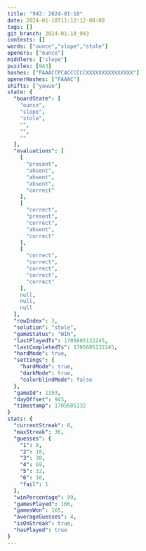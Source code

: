 ```yaml
---
title: "943: 2024-01-18"
date: 2024-01-18T11:12:12-08:00
tags: []
git_branch: 2024-01-18_943
contests: []
words: ["ounce","slope","stole"]
openers: ["ounce"]
middlers: ["slope"]
puzzles: [943]
hashes: ["PAAACCPCACCCCCCXXXXXXXXXXXXXXX"]
openerHashes: ["PAAAC"]
shifts: ["yawuo"]
state: {
  "boardState": [
    "ounce",
    "slope",
    "stole",
    "",
    "",
    ""
  ],
  "evaluations": [
    [
      "present",
      "absent",
      "absent",
      "absent",
      "correct"
    ],
    [
      "correct",
      "present",
      "correct",
      "absent",
      "correct"
    ],
    [
      "correct",
      "correct",
      "correct",
      "correct",
      "correct"
    ],
    null,
    null,
    null
  ],
  "rowIndex": 3,
  "solution": "stole",
  "gameStatus": "WIN",
  "lastPlayedTs": 1705605132245,
  "lastCompletedTs": 1705605132245,
  "hardMode": true,
  "settings": {
    "hardMode": true,
    "darkMode": true,
    "colorblindMode": false
  },
  "gameId": 1193,
  "dayOffset": 943,
  "timestamp": 1705605132
}
stats: {
  "currentStreak": 8,
  "maxStreak": 36,
  "guesses": {
    "1": 0,
    "2": 10,
    "3": 38,
    "4": 69,
    "5": 32,
    "6": 16,
    "fail": 1
  },
  "winPercentage": 99,
  "gamesPlayed": 166,
  "gamesWon": 165,
  "averageGuesses": 4,
  "isOnStreak": true,
  "hasPlayed": true
}
---
```

<!-- more -->
